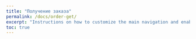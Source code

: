 ```yaml
---
title: "Получение заказа"
permalink: /docs/order-get/
excerpt: "Instructions on how to customize the main navigation and enabling breadcrumb links."
toc: true
---
```

